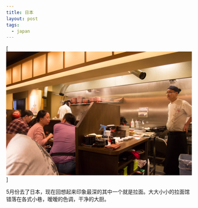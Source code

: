 ```yaml
---
title: 日本
layout: post
tags:
  - japan
---
```


[![日本拉面](/media/files/IMG_6809.jpg)]

5月份去了日本，现在回想起来印象最深的其中一个就是拉面。大大小小的拉面馆错落在各式小巷，暧暧的色调，干净的大厨。
